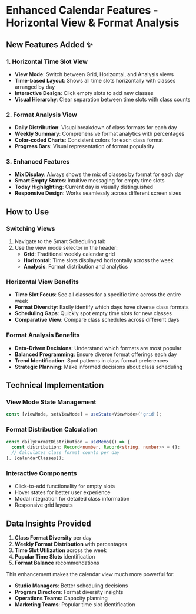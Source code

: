 # Enhanced Calendar Features - Horizontal View & Format Analysis

## New Features Added ✨

### 1. Horizontal Time Slot View
- **View Mode**: Switch between Grid, Horizontal, and Analysis views
- **Time-based Layout**: Shows all time slots horizontally with classes arranged by day
- **Interactive Design**: Click empty slots to add new classes
- **Visual Hierarchy**: Clear separation between time slots with class counts

### 2. Format Analysis View  
- **Daily Distribution**: Visual breakdown of class formats for each day
- **Weekly Summary**: Comprehensive format analytics with percentages
- **Color-coded Charts**: Consistent colors for each class format
- **Progress Bars**: Visual representation of format popularity

### 3. Enhanced Features
- **Mix Display**: Always shows the mix of classes by format for each day
- **Smart Empty States**: Intuitive messaging for empty time slots
- **Today Highlighting**: Current day is visually distinguished
- **Responsive Design**: Works seamlessly across different screen sizes

## How to Use

### Switching Views
1. Navigate to the Smart Scheduling tab
2. Use the view mode selector in the header:
   - **Grid**: Traditional weekly calendar grid
   - **Horizontal**: Time slots displayed horizontally across the week
   - **Analysis**: Format distribution and analytics

### Horizontal View Benefits
- **Time Slot Focus**: See all classes for a specific time across the entire week
- **Format Diversity**: Easily identify which days have diverse class formats
- **Scheduling Gaps**: Quickly spot empty time slots for new classes
- **Comparative View**: Compare class schedules across different days

### Format Analysis Benefits
- **Data-Driven Decisions**: Understand which formats are most popular
- **Balanced Programming**: Ensure diverse format offerings each day
- **Trend Identification**: Spot patterns in class format preferences
- **Strategic Planning**: Make informed decisions about class scheduling

## Technical Implementation

### View Mode State Management
```typescript
const [viewMode, setViewMode] = useState<ViewMode>('grid');
```

### Format Distribution Calculation
```typescript
const dailyFormatDistribution = useMemo(() => {
  const distribution: Record<number, Record<string, number>> = {};
  // Calculates class format counts per day
}, [calendarClasses]);
```

### Interactive Components
- Click-to-add functionality for empty slots
- Hover states for better user experience  
- Modal integration for detailed class information
- Responsive grid layouts

## Data Insights Provided

1. **Class Format Diversity** per day
2. **Weekly Format Distribution** with percentages
3. **Time Slot Utilization** across the week
4. **Popular Time Slots** identification
5. **Format Balance** recommendations

This enhancement makes the calendar view much more powerful for:
- **Studio Managers**: Better scheduling decisions
- **Program Directors**: Format diversity insights  
- **Operations Teams**: Capacity planning
- **Marketing Teams**: Popular time slot identification